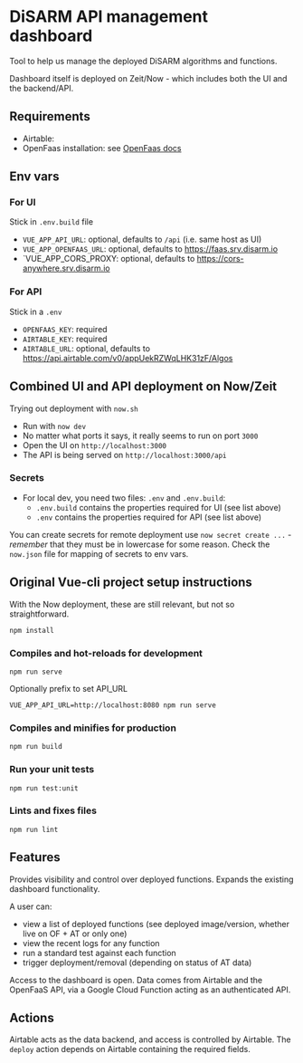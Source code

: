 # DiSARM API management dashboard

Tool to help us manage the deployed DiSARM algorithms and functions.

Dashboard itself is deployed on Zeit/Now - which includes both the UI and the backend/API.

## Requirements

- Airtable: 
- OpenFaas installation: see [OpenFaas docs](https://www.openfaas.com/)

## Env vars

### For UI
Stick in `.env.build` file
- `VUE_APP_API_URL`: optional, defaults to `/api` (i.e. same host as UI)
- `VUE_APP_OPENFAAS_URL`: optional, defaults to https://faas.srv.disarm.io
- `VUE_APP_CORS_PROXY: optional, defaults to https://cors-anywhere.srv.disarm.io

### For API
Stick in a `.env`
- `OPENFAAS_KEY`: required
- `AIRTABLE_KEY`: required
- `AIRTABLE_URL`: optional, defaults to https://api.airtable.com/v0/appUekRZWqLHK31zF/Algos


## Combined UI and API deployment on Now/Zeit

Trying out deployment with `now.sh`

- Run with `now dev`
- No matter what ports it says, it really seems to run on port `3000`
- Open the UI on `http://localhost:3000`
- The API is being served on `http://localhost:3000/api`


### Secrets

- For local dev, you need two files: `.env` and `.env.build`:
  - `.env.build` contains the properties required for UI (see list above)
  - `.env` contains the properties required for API (see list above)

You can create secrets for remote deployment use `now secret create ...` - *remember* that they must be in lowercase for some reason. Check the `now.json` file for mapping of secrets to env vars.

## Original Vue-cli project setup instructions

With the Now deployment, these are still relevant, but not so straightforward.

```
npm install
```

### Compiles and hot-reloads for development
```
npm run serve
```

Optionally prefix to set API_URL

```
VUE_APP_API_URL=http://localhost:8080 npm run serve
```

### Compiles and minifies for production
```
npm run build
```

### Run your unit tests
```
npm run test:unit
```

### Lints and fixes files
```
npm run lint
```

## Features

Provides visibility and control over deployed functions. Expands the existing dashboard functionality.

A user can:
- view a list of deployed functions (see deployed image/version, whether live on OF + AT or only one)
- view the recent logs for any function
- run a standard test against each function
- trigger deployment/removal (depending on status of AT data)

Access to the dashboard is open. Data comes from Airtable and the OpenFaaS API, via a Google Cloud Function acting as an authenticated API.

## Actions

Airtable acts as the data backend, and access is controlled by Airtable. The `deploy` action depends on Airtable containing the required fields.

